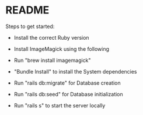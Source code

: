 # README

Steps to get started:

* Install the correct Ruby version

* Install ImageMagick using the following
- Run "brew install imagemagick"

* "Bundle Install" to install the System dependencies

* Run "rails db:migrate" for Database creation

* Run "rails db:seed" for Database initialization

* Run "rails s" to start the server locally
